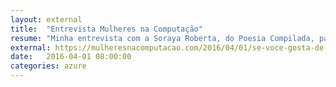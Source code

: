 ```yaml
---
layout: external
title:  "Entrevista Mulheres na Computação"
resume: "Minha entrevista com a Soraya Roberta, do Poesia Compilada, para o blog Mulheres na Computação."
external: https://mulheresnacomputacao.com/2016/04/01/se-voce-gosta-de-aprender-e-criar-coisas-novas-com-certeza-a-area-de-tecnologia-e-um-bom-caminho-a-seguir/
date:   2016-04-01 08:00:00
categories: azure
---
```

